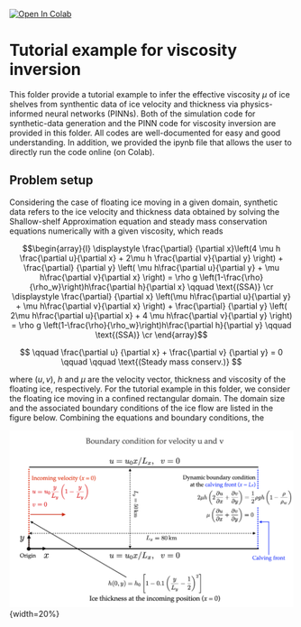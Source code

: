 [![Open In Colab](https://colab.research.google.com/assets/colab-badge.svg)](https://colab.research.google.com/github/YaoGroup/DIFFICE_jax/blob/main/tutorial/pinn_syndata.ipynb)

# Tutorial example for viscosity inversion

This folder provide a tutorial example to infer the effective viscosity $\mu$ of ice shelves 
from synthentic data of ice velocity and thickness via physics-informed neural networks (PINNs).
Both of the simulation code for synthetic-data generation and the PINN code for viscosity
inversion are provided in this folder. All codes are well-documented for easy and good understanding.
In addition, we provided the ipynb file that allows the user to directly run the code online (on Colab).

## Problem setup
Considering the case of floating ice moving in a given domain, synthetic data refers to the
ice velocity and thickness data obtained by solving the Shallow-shelf Approximation 
equation and steady mass conservation equations numerically with a given viscosity, which reads

$$\begin{array}{l}
\displaystyle \frac{\partial} {\partial x}\left(4 \mu h \frac{\partial  u}{\partial x} + 2\mu h \frac{\partial  v}{\partial y}  \right) 
	+ \frac{\partial} {\partial y} \left( \mu h\frac{\partial  u}{\partial y} + \mu h\frac{\partial v}{\partial x}  \right)  
= \rho g \left(1-\frac{\rho}{\rho_w}\right)h\frac{\partial h}{\partial x} \qquad \text{(SSA)} \cr
\displaystyle  \frac{\partial} {\partial x} \left(\mu h\frac{\partial  u}{\partial y} + \mu h\frac{\partial v}{\partial x} \right)
	+ \frac{\partial} {\partial y} \left( 2\mu h\frac{\partial u}{\partial x} + 4 \mu h\frac{\partial v}{\partial y} \right)  
= \rho g \left(1-\frac{\rho}{\rho_w}\right)h\frac{\partial h}{\partial y} \qquad \text{(SSA)} \cr
\end{array}$$

$$ \qquad \frac{\partial u} {\partial x} + \frac{\partial v} {\partial y} = 0 \qquad \qquad \text{(Steady mass conserv.)} $$

where $(u, v)$, $h$ and $\mu$ are the velocity vector, thickness and viscosity of the floating ice, 
respectively. For the tutorial example in this folder, we consider the floating ice moving in a 
confined rectangular domain. The domain size and the associated boundary conditions of the ice flow are listed
in the figure below. Combining the equations and boundary conditions, the 

![Boundary conditions for generating synthetic data](COMSOL/IceShelf2D_bd.png){width=20%}




